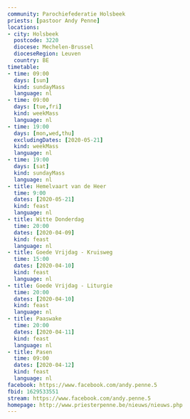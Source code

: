 ```yaml
---
community: Parochiefederatie Holsbeek
priests: [pastoor Andy Penne]
locations:
- city: Holsbeek
  postcode: 3220
  diocese: Mechelen-Brussel
  dioceseRegion: Leuven
  country: BE
timetable:
- time: 09:00
  days: [sun]
  kind: sundayMass
  language: nl
- time: 09:00
  days: [tue,fri]
  kind: weekMass
  language: nl
- time: 19:00
  days: [mon,wed,thu]
  excludingDates: [2020-05-21]
  kind: weekMass
  language: nl
- time: 19:00
  days: [sat]
  kind: sundayMass
  language: nl  
- title: Hemelvaart van de Heer
  time: 9:00
  dates: [2020-05-21]
  kind: feast
  language: nl
- title: Witte Donderdag
  time: 20:00
  dates: [2020-04-09]
  kind: feast
  language: nl
- title: Goede Vrijdag - Kruisweg
  time: 15:00
  dates: [2020-04-10]
  kind: feast
  language: nl
- title: Goede Vrijdag - Liturgie
  time: 20:00
  dates: [2020-04-10]
  kind: feast
  language: nl
- title: Paaswake
  time: 20:00
  dates: [2020-04-11]
  kind: feast
  language: nl
- title: Pasen
  time: 09:00
  dates: [2020-04-12]
  kind: feast
  language: nl  
facebook: https://www.facebook.com/andy.penne.5
fbid: 1629533551
stream: https://www.facebook.com/andy.penne.5
homepage: http://www.priesterpenne.be/nieuws/nieuws.php
---
```

